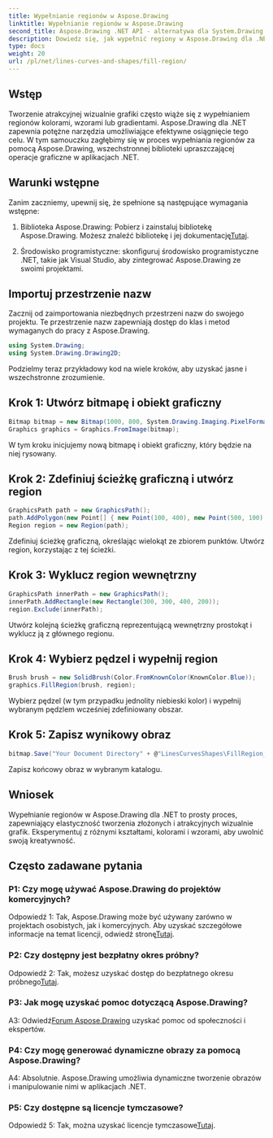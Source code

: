 ```yaml
---
title: Wypełnianie regionów w Aspose.Drawing
linktitle: Wypełnianie regionów w Aspose.Drawing
second_title: Aspose.Drawing .NET API - alternatywa dla System.Drawing.Common
description: Dowiedz się, jak wypełnić regiony w Aspose.Drawing dla .NET, korzystając z tego samouczka krok po kroku. Zwiększ swoje umiejętności projektowania graficznego bez wysiłku.
type: docs
weight: 20
url: /pl/net/lines-curves-and-shapes/fill-region/
---
```

## Wstęp

Tworzenie atrakcyjnej wizualnie grafiki często wiąże się z wypełnianiem regionów kolorami, wzorami lub gradientami. Aspose.Drawing dla .NET zapewnia potężne narzędzia umożliwiające efektywne osiągnięcie tego celu. W tym samouczku zagłębimy się w proces wypełniania regionów za pomocą Aspose.Drawing, wszechstronnej biblioteki upraszczającej operacje graficzne w aplikacjach .NET.

## Warunki wstępne

Zanim zaczniemy, upewnij się, że spełnione są następujące wymagania wstępne:

1.  Biblioteka Aspose.Drawing: Pobierz i zainstaluj bibliotekę Aspose.Drawing. Możesz znaleźć bibliotekę i jej dokumentację[Tutaj](https://reference.aspose.com/drawing/net/).

2. Środowisko programistyczne: skonfiguruj środowisko programistyczne .NET, takie jak Visual Studio, aby zintegrować Aspose.Drawing ze swoimi projektami.

## Importuj przestrzenie nazw

Zacznij od zaimportowania niezbędnych przestrzeni nazw do swojego projektu. Te przestrzenie nazw zapewniają dostęp do klas i metod wymaganych do pracy z Aspose.Drawing.

```csharp
using System.Drawing;
using System.Drawing.Drawing2D;
```


Podzielmy teraz przykładowy kod na wiele kroków, aby uzyskać jasne i wszechstronne zrozumienie.

## Krok 1: Utwórz bitmapę i obiekt graficzny

```csharp
Bitmap bitmap = new Bitmap(1000, 800, System.Drawing.Imaging.PixelFormat.Format32bppPArgb);
Graphics graphics = Graphics.FromImage(bitmap);
```

W tym kroku inicjujemy nową bitmapę i obiekt graficzny, który będzie na niej rysowany.

## Krok 2: Zdefiniuj ścieżkę graficzną i utwórz region

```csharp
GraphicsPath path = new GraphicsPath();
path.AddPolygon(new Point[] { new Point(100, 400), new Point(500, 100), new Point(900, 400), new Point(500, 700) });
Region region = new Region(path);
```

Zdefiniuj ścieżkę graficzną, określając wielokąt ze zbiorem punktów. Utwórz region, korzystając z tej ścieżki.

## Krok 3: Wyklucz region wewnętrzny

```csharp
GraphicsPath innerPath = new GraphicsPath();
innerPath.AddRectangle(new Rectangle(300, 300, 400, 200));
region.Exclude(innerPath);
```

Utwórz kolejną ścieżkę graficzną reprezentującą wewnętrzny prostokąt i wyklucz ją z głównego regionu.

## Krok 4: Wybierz pędzel i wypełnij region

```csharp
Brush brush = new SolidBrush(Color.FromKnownColor(KnownColor.Blue));
graphics.FillRegion(brush, region);
```

Wybierz pędzel (w tym przypadku jednolity niebieski kolor) i wypełnij wybranym pędzlem wcześniej zdefiniowany obszar.

## Krok 5: Zapisz wynikowy obraz

```csharp
bitmap.Save("Your Document Directory" + @"LinesCurvesShapes\FillRegion_out.png");
```

Zapisz końcowy obraz w wybranym katalogu.

## Wniosek

Wypełnianie regionów w Aspose.Drawing dla .NET to prosty proces, zapewniający elastyczność tworzenia złożonych i atrakcyjnych wizualnie grafik. Eksperymentuj z różnymi kształtami, kolorami i wzorami, aby uwolnić swoją kreatywność.

## Często zadawane pytania

### P1: Czy mogę używać Aspose.Drawing do projektów komercyjnych?

 Odpowiedź 1: Tak, Aspose.Drawing może być używany zarówno w projektach osobistych, jak i komercyjnych. Aby uzyskać szczegółowe informacje na temat licencji, odwiedź stronę[Tutaj](https://purchase.aspose.com/buy).

### P2: Czy dostępny jest bezpłatny okres próbny?

 Odpowiedź 2: Tak, możesz uzyskać dostęp do bezpłatnego okresu próbnego[Tutaj](https://releases.aspose.com/).

### P3: Jak mogę uzyskać pomoc dotyczącą Aspose.Drawing?

 A3: Odwiedź[Forum Aspose.Drawing](https://forum.aspose.com/c/diagram/17) uzyskać pomoc od społeczności i ekspertów.

### P4: Czy mogę generować dynamiczne obrazy za pomocą Aspose.Drawing?

A4: Absolutnie. Aspose.Drawing umożliwia dynamiczne tworzenie obrazów i manipulowanie nimi w aplikacjach .NET.

### P5: Czy dostępne są licencje tymczasowe?

 Odpowiedź 5: Tak, można uzyskać licencje tymczasowe[Tutaj](https://purchase.aspose.com/temporary-license/).